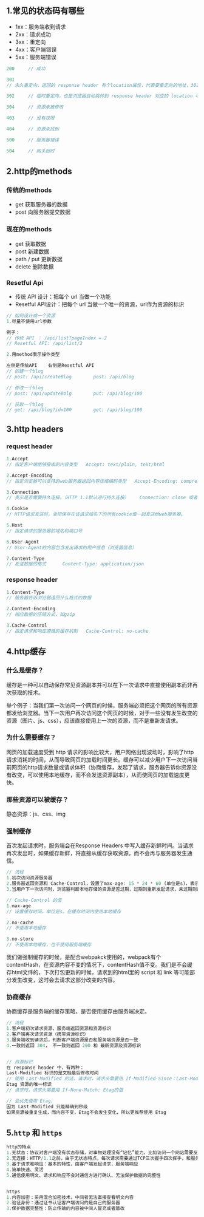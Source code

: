 

## 1.常见的状态码有哪些

-   1xx：服务端收到请求
-   2xx：请求成功
-   3xx：重定向
-   4xx：客户端错误
-   5xx：服务端错误

```js
200		// 成功

301		
// 永久重定向，返回的 response header 有个location属性，代表要重定向的地址，301是以后再访问当前的请求地址，自动重定向到 location 对应的地址，这些操作都是浏览器自动执行

302		// 临时重定向，也是浏览器自动跳转到 response header 对应的 location 地址

304		// 资源未被修改

403		// 没有权限

404		// 资源未找到

500		// 服务器错误

504		// 网关超时
```



## 2.http的methods

### 传统的methods

-   get 获取服务器的数据
-   post 向服务器提交数据

### 现在的methods

-   get 获取数据
-   post 新建数据
-   path / put 更新数据
-   delete 删除数据

### Resetful Api

-   传统 API 设计：把每个 url 当做一个功能
-   Resetful API设计：把每个 url 当做一个唯一的资源，url作为资源的标识

```js
// 如何设计成一个资源
1.尽量不使用url参数

例子：
// 传统 API ： /api/list?pageIndex = 2
// Resetful API: /api/list/2

2.用method表示操作类型

左侧是传统API	右侧是Resetful API
// 创建一个blog		
// post: /api/createBlog		post: /api/blog

// 修改一个blog
// post: /api/updateBolg		put: /api/blog/100

// 获取一个blog
// get: /api/blog?id=100		get: /api/blog/100
```



## 3.http headers

### request header

```js
1.Accept
// 指定客户端能够接收的内容类型	Accept: text/plain, text/html

2.Accept-Encoding
// 指定浏览器可以支持的web服务器返回内容压缩编码类型	Accept-Encoding: compress, gzip

3.Connection
// 表示是否需要持久连接。（HTTP 1.1默认进行持久连接）	Connection: close 或者 keep-alive

4.Cookie
// HTTP请求发送时，会把保存在该请求域名下的所有cookie值一起发送给web服务器。

5.Host
// 指定请求的服务器的域名和端口号

6.User-Agent
// User-Agent的内容包含发出请求的用户信息（浏览器信息）

7.Content-Type
// 发送数据的格式		Content-Type: application/json
```



### response header

```js
1.Content-Type
// 服务器告诉浏览器返回什么格式的数据

2.Content-Encoding
// 相应数据的压缩方式，如gzip

3.Cache-Control
// 指定请求和响应遵循的缓存机制	Cache-Control: no-cache
```



## 4.http缓存

### 什么是缓存？

缓存是一种可以自动保存常见资源副本并可以在下一次请求中直接使用副本而非再次获取的技术。

举个例子：当我们第一次访问一个网页的时候，服务端必须把这个网页的所有资源都发给浏览器。当下一次用户再次访问这个网页的时候，对于一些没有发生改变的资源（图片、js、css），应该直接使用上一次的资源，而不是重新发请求。



### 为什么需要缓存？

网页的加载速度受到 http 请求的影响比较大，用户网络出现波动时，影响了http请求消耗的时间，从而导致网页的加载时间更长。缓存可以减少用户下一次访问当前网页的http请求数量或请求体积（协商缓存，发起了请求，服务器告诉你资源没有改变，可以使用本地缓存，而不会发送资源副本），从而使网页的加载速度更快。



### 那些资源可以被缓存？

静态资源：js、css、img

 

### 强制缓存

首次发起请求时，服务端会在Response Headers 中写入缓存新鲜时间。当请求再次发出时，如果缓存新鲜，将直接从缓存获取资源，而不会再与服务器发生通信。 

```js
// 流程
1.初次访问资源服务器
2.服务器返回资源和 Cache-Control，设置了max-age: 15 * 24 * 60 (单位是s)，表示缓存15天
3.当用户下一次访问时，浏览器判断本地存储的资源是否过期，过期则重新发起请求，未过期则直接使用本地缓存，而不发送请求
```

```js
// Cache-Control 的值
1.max-age
// 设置缓存时间，单位是s。在缓存时间内使用本地缓存

2.no-cache
// 不使用本地缓存

3.no-store
// 不使用本地缓存，也不使用服务端缓存
```

我们做强制缓存的时候，是配合webpakck使用的，webpack有个 contentHash，在资源内容不变的情况下，contentHash值不变。我们是不会缓存html文件的，下次打包更新的时候，请求到的html里的 script 和 link 等可能部分发生改变，这时会去请求这部分改变的内容。



### 协商缓存

协商缓存是服务端的缓存策略，是否使用缓存由服务端决定。

```js
// 流程
1.客户端初次请求资源，服务端返回资源和资源标识
2.客户端再次请求资源（携带资源标识）
3.服务端收到请求后，判断客户端资源是否和服务端资源是否一致
4.一致则返回 304， 不一致则返回 200 和 最新资源及资源标识


// 资源标识
在 response header 中，有两种：
Last-Modified 标识的是文档最后修改时间 
// 使用 Last-Modified 的话，请求时，请求头需要用 If-Modified-Since：Last-Modified的值
Etag 资源的唯一标识
// 请求时，请求头需要用 If-None-Match: Etag的值

// 会优先使用 Etag，
因为 Last-Modified 只能精确到秒级
如果资源被重复生成，而内容不变，Etag不会发生变化，所以更推荐使用 Etag
```



###  

## 5.`http` 和 `https`

```js
http的特点
1.无状态：协议对客户端没有状态存储，对事物处理没有“记忆”能力，比如访问一个网站需要反复进行登录操作
2.无连接：HTTP/1.1之前，由于无状态特点，每次请求需要通过TCP三次握手四次挥手，和服务器重新建立连接。比如某个客户机在短时间多次请求同一个资源，服务器并不能区别是否已经响应过用户的请求，所以每次需要重新响应请求，需要耗费不必要的时间和流量。
3.基于请求和响应：基本的特性，由客户端发起请求，服务端响应
4.简单快速、灵活
5.通信使用明文、请求和响应不会对通信方进行确认、无法保护数据的完整性


https
1.内容加密：采用混合加密技术，中间者无法直接查看明文内容
2.验证身份：通过证书认证客户端访问的是自己的服务器
3.保护数据完整性：防止传输的内容被中间人冒充或者篡改
```








